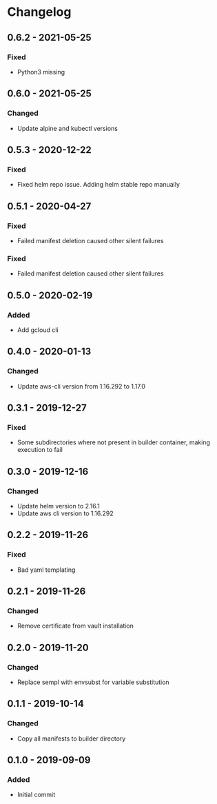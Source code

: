 # Changelog

## 0.6.2 - 2021-05-25
### Fixed
 - Python3 missing

## 0.6.0 - 2021-05-25
### Changed
 - Update alpine and kubectl versions

## 0.5.3 - 2020-12-22
### Fixed
 - Fixed helm repo issue. Adding helm stable repo manually

## 0.5.1 - 2020-04-27
### Fixed
- Failed manifest deletion caused other silent failures
### Fixed
- Failed manifest deletion caused other silent failures

## 0.5.0 - 2020-02-19
### Added
- Add gcloud cli

## 0.4.0 - 2020-01-13
### Changed
- Update aws-cli version from 1.16.292 to 1.17.0

## 0.3.1 - 2019-12-27
### Fixed
- Some subdirectories where not present in builder container, making execution to fail

## 0.3.0 - 2019-12-16
### Changed
- Update helm version to 2.16.1
- Update aws cli version to 1.16.292

## 0.2.2 - 2019-11-26
### Fixed
- Bad yaml templating

## 0.2.1 - 2019-11-26
### Changed
- Remove certificate from vault installation

## 0.2.0 - 2019-11-20
### Changed
- Replace sempl with envsubst for variable substitution

## 0.1.1 - 2019-10-14
### Changed
- Copy all manifests to builder directory 

## 0.1.0 - 2019-09-09
### Added
- Initial commit
